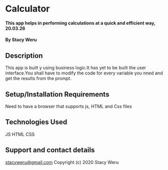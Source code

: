 # Calculator
#### This app helps in performing calculations at a quick and efficient way, 20.03.26
#### By Stacy Weru
## Description
This app is built y using business logic.It has yet to be built the user interface.You shall have to modify the code for every variable you nned and get the results from the prompt.
## Setup/Installation Requirements
Need to have a browser that supports js, HTML and Css files
## Technologies Used
JS
HTML
CSS
## Support and contact details
stacyweru@gmail.com
Copyright (c) 2020 Stacy Weru
